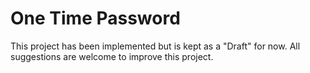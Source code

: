 #  One Time Password

This project has been implemented but is kept as a "Draft" for now.
All suggestions are welcome to improve this project.
